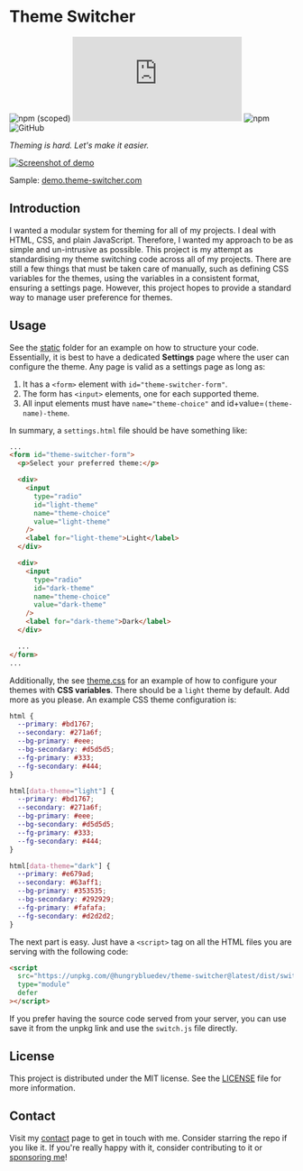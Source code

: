 # Theme Switcher

![npm (scoped)](https://img.shields.io/npm/v/@hungrybluedev/theme-switcher)
![GitHub file size in bytes](https://img.shields.io/github/size/hungrybluedev/theme-switcher/dist/switch.js)
![npm](https://img.shields.io/npm/dw/@hungrybluedev/theme-switcher)
![GitHub](https://img.shields.io/github/license/hungrybluedev/theme-switcher)

_Theming is hard. Let's make it easier._

[![Screenshot of demo](https://demo.theme-switcher.com/images/theme-switcher.png)](https://demo.theme-switcher.com/)

Sample: [demo.theme-switcher.com](https://demo.theme-switcher.com/)

## Introduction

I wanted a modular system for theming for all of my projects. I deal with HTML, CSS, and plain JavaScript. Therefore, I wanted my approach to be as simple and un-intrusive as possible. This project is my attempt as standardising my theme switching code across all of my projects. There are still a few things that must be taken care of manually, such as defining CSS variables for the themes, using the variables in a consistent format, ensuring a settings page. However, this project hopes to provide a standard way to manage user preference for themes.

## Usage

See the [static](static/) folder for an example on how to structure your code. Essentially, it is best to have a dedicated **Settings** page where the user can configure the theme. Any page is valid as a settings page as long as:

1. It has a `<form>` element with `id="theme-switcher-form"`.
2. The form has `<input>` elements, one for each supported theme.
3. All input elements must have `name="theme-choice"` and id+value=`(theme-name)-theme`.

In summary, a `settings.html` file should be have something like:

```html
...
<form id="theme-switcher-form">
  <p>Select your preferred theme:</p>

  <div>
    <input
      type="radio"
      id="light-theme"
      name="theme-choice"
      value="light-theme"
    />
    <label for="light-theme">Light</label>
  </div>

  <div>
    <input
      type="radio"
      id="dark-theme"
      name="theme-choice"
      value="dark-theme"
    />
    <label for="dark-theme">Dark</label>
  </div>

  ...
</form>
...
```

Additionally, the see [theme.css](static/theme.css) for an example of how to configure your themes with **CSS variables**. There should be a `light` theme by default. Add more as you please. An example CSS theme configuration is:

```css
html {
  --primary: #bd1767;
  --secondary: #271a6f;
  --bg-primary: #eee;
  --bg-secondary: #d5d5d5;
  --fg-primary: #333;
  --fg-secondary: #444;
}

html[data-theme="light"] {
  --primary: #bd1767;
  --secondary: #271a6f;
  --bg-primary: #eee;
  --bg-secondary: #d5d5d5;
  --fg-primary: #333;
  --fg-secondary: #444;
}

html[data-theme="dark"] {
  --primary: #e679ad;
  --secondary: #63aff1;
  --bg-primary: #353535;
  --bg-secondary: #292929;
  --fg-primary: #fafafa;
  --fg-secondary: #d2d2d2;
}
```

The next part is easy. Just have a `<script>` tag on all the HTML files you are serving with the following code:

```html
<script
  src="https://unpkg.com/@hungrybluedev/theme-switcher@latest/dist/switch.js"
  type="module"
  defer
></script>
```

If you prefer having the source code served from your server, you can use save it from the unpkg link and use the `switch.js` file directly.

## License

This project is distributed under the MIT license. See the [LICENSE](LICENSE) file for more information.

## Contact

Visit my [contact](https://hungrybluedev.in/contact/) page to get in touch with me. Consider starring the repo if you like it. If you're really happy with it, consider contributing to it or [sponsoring me](https://github.com/sponsors/hungrybluedev)!
